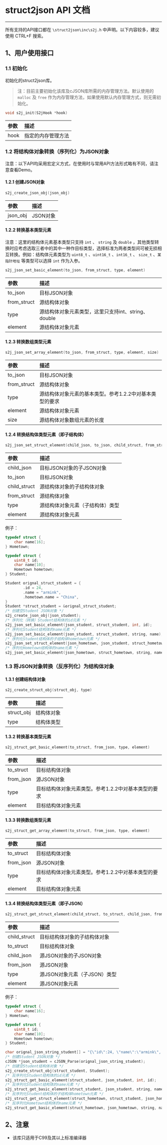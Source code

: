 # struct2json API 文档

---

所有支持的API接口都在 `\struct2json\inc\s2j.h` 中声明。以下内容较多，建议使用 CTRL+F 搜索。

## 1、用户使用接口

### 1.1 初始化

初始化的struct2json库。

> 注：目前主要初始化该库及cJSON库所需的内存管理方法。默认使用的 `malloc` 及 `free` 作为内存管理方法，如果使用默认内存管理方式，则无需初始化。

```C
void s2j_init(S2jHook *hook)
```

|参数                                    |描述|
|:-----                                  |:----|
|hook                                    |指定的内存管理方法|

### 1.2 将结构体对象转换（序列化）为JSON对象

注意：以下API均采用宏定义方式，在使用时与常用API方法形式略有不同，请注意查看Demo。

#### 1.2.1 创建JSON对象

```C
s2j_create_json_obj(json_obj)
```

|参数                                    |描述|
|:-----                                  |:----|
|json_obj                                |JSON对象|

#### 1.2.2 转换基本类型元素

注意：这里的结构体元素基本类型只支持 `int` 、 `string` 及 `double` ，其他类型转换时应考虑选取三者中的其中一种作目标类型，选择标准为两者类型间可被无损相互转换。例如：结构体元素类型为 `uint8_t` 、`uint16_t` 、`int16_t` 、 `size_t` 、`某指针地址` 等类型可以选择 `int` 作为入参。

```C
s2j_json_set_basic_element(to_json, from_struct, type, element)
```

|参数                                    |描述|
|:-----                                  |:----|
|to_json                                 |目标JSON对象|
|from_struct                             |源结构体对象|
|type                                    |源结构体对象元素类型，这里只支持int、string、double|
|element                                 |源结构体对象元素|

#### 1.2.3 转换数组类型元素

```C
s2j_json_set_array_element(to_json, from_struct, type, element, size)
```

|参数                                    |描述|
|:-----                                  |:----|
|to_json                                 |目标JSON对象|
|from_struct                             |源结构体对象|
|type                                    |源结构体对象元素的基本类型。参考1.2.2中对基本类型的要求|
|element                                 |源结构体对象元素|
|size                                    |源结构体对象数组元素的长度|

#### 1.2.4 转换结构体类型元素（即子结构体）

```C
s2j_json_set_struct_element(child_json, to_json, child_struct, from_struct, type, element)
```

|参数                                    |描述|
|:-----                                  |:----|
|child_json                              |目标JSON对象的子JSON对象|
|to_json                                 |目标JSON对象|
|child_struct                            |源结构体对象的子结构体对象|
|from_struct                             |源结构体对象|
|type                                    |源结构体对象元素（子结构体）类型|
|element                                 |源结构体对象元素|

例子：

```C
typedef struct {
    char name[16];
} Hometown;

typedef struct {
    uint8_t id;
    char name[10];
    Hometown hometown;
} Student;

Student orignal_struct_student = {
        .id = 24,
        .name = "armink",
        .hometown.name = "China",
}
Student *struct_student = &orignal_struct_student;
/* 创建空Student JSON对象 */
s2j_create_json_obj(json_student);
/* 序列化（转换）Student结构体的id元素 */
s2j_json_set_basic_element(json_student, struct_student, int, id);
/* 序列化Student结构体的name元素 */
s2j_json_set_basic_element(json_student, struct_student, string, name);
/* 序列化Student结构体的子结构体hometown元素 */
s2j_json_set_struct_element(json_hometown, json_student, struct_hometown, struct_student, Hometown, hometown);
/* 序列化Hometown结构体的name元素 */
s2j_json_set_basic_element(json_hometown, struct_hometown, string, name);
```

### 1.3 将JSON对象转换（反序列化）为结构体对象

#### 1.3.1 创建结构体对象

```C
s2j_create_struct_obj(struct_obj, type)
```

|参数                                    |描述|
|:-----                                  |:----|
|struct_obj                              |结构体对象|
|type                                    |结构体类型|

#### 1.3.2 转换基本类型元素

```C
s2j_struct_get_basic_element(to_struct, from_json, type, element)
```

|参数                                    |描述|
|:-----                                  |:----|
|to_struct                               |目标结构体对象|
|from_json                               |源JSON对象|
|type                                    |目标结构体对象元素类型。参考1.2.2中对基本类型的要求|
|element                                 |目标结构体对象元素|

#### 1.3.3 转换数组类型元素

```C
s2j_struct_get_array_element(to_struct, from_json, type, element)
```

|参数                                    |描述|
|:-----                                  |:----|
|to_struct                               |目标结构体对象|
|from_json                               |源JSON对象|
|type                                    |目标结构体对象元素类型。参考1.2.2中对基本类型的要求|
|element                                 |目标结构体对象元素|

#### 1.3.4 转换结构体类型元素（即子JSON）

```C
s2j_struct_get_struct_element(child_struct, to_struct, child_json, from_json, type, element)
```

|参数                                    |描述|
|:-----                                  |:----|
|child_struct                            |目标结构体对象的子结构体对象|
|to_struct                               |目标结构体对象|
|child_json                              |源JSON对象的子JSON对象|
|from_json                               |源JSON对象|
|type                                    |源JSON对象元素（子JSON）类型|
|element                                 |源JSON对象元素|

例子：

```C
typedef struct {
    char name[16];
} Hometown;

typedef struct {
    uint8_t id;
    char name[10];
    Hometown hometown;
} Student;

char orignal_json_string_student[] = "{\"id\":24, \"name\":\"armink\", \"hometown\":{\"name\":\"China\"}}";
/* 创建Student JSON对象 */
cJSON *json_student = cJSON_Parse(orignal_json_string_student);
/* 创建空Student结构体对象 */
s2j_create_struct_obj(struct_student, Student);
/* 反序列化Student结构体的id元素 */
s2j_struct_get_basic_element(struct_student, json_student, int, id);
/* 反序列化Student结构体的name元素 */
s2j_struct_get_basic_element(struct_student, json_student, string, name);
/* 反序列化Student结构体的子结构体hometown元素 */
s2j_struct_get_struct_element(struct_hometown, struct_student, json_hometown, json_student, Hometown, hometown);
/* 反序列化Hometown结构体的name元素 */
s2j_struct_get_basic_element(struct_hometown, json_hometown, string, name);
```

## 2、注意

- 该库只适用于C99及其以上标准编译器
